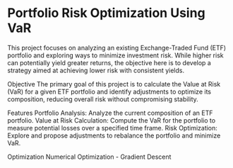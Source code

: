 # Portfolio Risk Optimization Using VaR

This project focuses on analyzing an existing Exchange-Traded Fund (ETF) portfolio and exploring ways to minimize investment risk. While higher risk can potentially yield greater returns, the objective here is to develop a strategy aimed at achieving lower risk with consistent yields.

Objective
The primary goal of this project is to calculate the Value at Risk (VaR) for a given ETF portfolio and identify adjustments to optimize its composition, reducing overall risk without compromising stability.

Features
Portfolio Analysis: Analyze the current composition of an ETF portfolio.
Value at Risk Calculation: Compute the VaR for the portfolio to measure potential losses over a specified time frame.
Risk Optimization: Explore and propose adjustments to rebalance the portfolio and minimize VaR.

Optimization
Numerical Optimization - Gradient Descent
